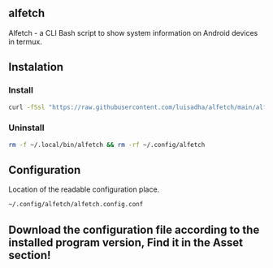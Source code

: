 ## alfetch

 Alfetch - a CLI Bash script to show system information on Android devices in termux.

## Instalation

### Install

```sh 
curl -fSsl "https://raw.githubusercontent.com/luisadha/alfetch/main/alfetch" -o ~/.local/bin/alfetch && chmod +x ~/.local/bin/alfetch
```

### Uninstall

```sh
rm -f ~/.local/bin/alfetch && rm -rf ~/.config/alfetch
```

## Configuration

Location of the readable configuration place.

```sh
~/.config/alfetch/alfetch.config.conf
```

## Download the configuration file according to the installed program version, Find it in the Asset section!


